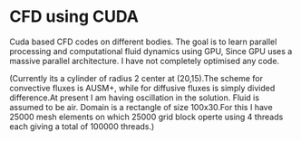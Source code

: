# CFD using CUDA
Cuda based CFD codes on different bodies. The goal is to learn parallel processing and computational fluid dynamics using GPU, Since GPU uses a massive parallel architecture. I have not completely optimised any code. 

(Currently its a cylinder of radius 2 center at (20,15).The scheme for convective fluxes is AUSM+, while for diffusive fluxes is simply divided difference.At present I am having oscillation in the solution. Fluid is assumed to be air. Domain is a rectangle of size 100x30.For this I have 25000 mesh elements on which 25000 grid block operte using 4 threads each giving a total of 100000 threads.)
